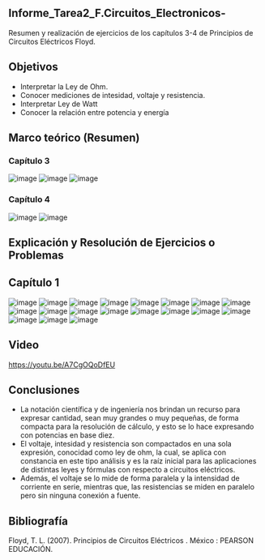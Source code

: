 ## Informe_Tarea2_F.Circuitos_Electronicos-
Resumen y realización de ejercicios de los capítulos 3-4 de Principios de Circuitos Eléctricos Floyd.
## Objetivos 
- Interpretar la Ley de Ohm. 
- Conocer mediciones de intesidad, voltaje y resistencia.
- Interpretar Ley de Watt 
- Conocer la relación entre potencia y energía 

## Marco teórico (Resumen)
### Capítulo 3
![image](https://user-images.githubusercontent.com/116780907/202933297-83602fd9-fcee-4193-9723-102ef50bbdd9.png)
![image](https://user-images.githubusercontent.com/116780907/202933420-ad3f0455-2ea8-4d6d-9f20-8bbbc129362b.png)
![image](https://user-images.githubusercontent.com/116780907/202933448-f4a8de41-3718-4b44-9b9e-cdee8af6b94a.png)

### Capítulo 4
![image](https://user-images.githubusercontent.com/116780907/202933595-f07d1aef-9dac-43ba-b8fc-d58d0274593c.png)
![image](https://user-images.githubusercontent.com/116780907/202933631-78d4ca0d-3e82-4b7f-a6f2-0cf4fa2d0857.png)

## Explicación y Resolución de Ejercicios o Problemas 
## Capítulo 1
![image](https://user-images.githubusercontent.com/116780907/202933721-f50f43c6-fd49-4900-b1cf-6c339292c1ef.png)
![image](https://user-images.githubusercontent.com/116780907/202933934-8656569e-3ffd-4202-ba32-993d38761f88.png)
![image](https://user-images.githubusercontent.com/116780907/202933970-aa51f4f5-2a59-4f09-8e8f-cd200176d843.png)
![image](https://user-images.githubusercontent.com/116780907/202934034-830c3ed4-fa24-4169-8d9d-e9b5852c2973.png)
![image](https://user-images.githubusercontent.com/116780907/202934077-9c0cf99e-4f35-4199-a38b-7829c5816edd.png)
![image](https://user-images.githubusercontent.com/116780907/202934491-040774e9-3c69-4468-b455-60a858721454.png)
![image](https://user-images.githubusercontent.com/116780907/202934229-076359c4-236f-4f1f-91a1-b26fb4756c86.png)
![image](https://user-images.githubusercontent.com/116780907/202934250-0e64cf01-433a-46a3-8135-3fe60307443f.png)
![image](https://user-images.githubusercontent.com/116780907/202934277-70a3dee9-91a1-486f-8b18-09067d714b7c.png)
![image](https://user-images.githubusercontent.com/116780907/202934306-0743cd98-b374-453c-a27f-67c4bb0c7d4c.png)
![image](https://user-images.githubusercontent.com/116780907/202934345-0dac59cd-9237-48d2-9497-984c6441fa68.png)
![image](https://user-images.githubusercontent.com/116780907/202934362-d764ba42-caba-4cbf-8e19-e6be1290fd2a.png)
![image](https://user-images.githubusercontent.com/116780907/202934573-368044a3-ba28-4510-87d7-91a21bbba474.png)
![image](https://user-images.githubusercontent.com/116780907/202934604-ce36e58b-0381-47c1-bd89-b4644c023379.png)
![image](https://user-images.githubusercontent.com/116780907/202934634-80b3831b-f5b7-4fba-90ae-6262c7d74b00.png)
![image](https://user-images.githubusercontent.com/116780907/202934692-867a0765-cbdd-47ed-a458-6a6fa029d594.png)
![image](https://user-images.githubusercontent.com/116780907/202934727-7ae1dd8e-fc63-4f6b-a692-c4bb0d39e35f.png)
![image](https://user-images.githubusercontent.com/116780907/202934763-c630afb6-d745-42c7-876c-e97c2a7e5cf2.png)
![image](https://user-images.githubusercontent.com/116780907/202934803-52e82a53-774c-4b03-86d8-0ff41ccaaebc.png)

## Video 
https://youtu.be/A7CgOQoDfEU

## Conclusiones 

- La notación científica y de ingeniería nos brindan un recurso para expresar cantidad, sean muy grandes o muy pequeñas, de forma compacta para la resolución de cálculo, y esto se lo hace expresando con potencias en base diez. 
- El voltaje, intesidad y resistencia son compactados en una sola expresión, conocidad como ley de ohm, la cual, se aplica con constancia en este tipo análisis y es la raíz inicial para las aplicaciones de distintas leyes y fórmulas con respecto a circuitos eléctricos. 
- Además, el voltaje se lo mide de forma paralela y la intensidad de corriente en serie, mientras que, las resistencias se miden en paralelo pero sin ninguna conexión a fuente. 

## Bibliografía 

Floyd, T. L. (2007). Principios de Circuitos Eléctricos . México : PEARSON EDUCACIÓN.
